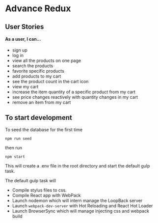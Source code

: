 # Advance Redux

## User Stories

#### As a user, I can...
* sign up
* log in
* view all the products on one page
* search the products
* favorite specific products
* add products to my cart
* see the product count in the cart icon
* view my cart
* increase the item quantity of a specific product from my cart
* see price changes reactively with quantity changes in my cart
* remove an item from my cart


## To start development
To seed the database for the first time

```
npm run seed
```
then run

```bash
npm start
```

This will create a .env file in the root directory and start the default gulp
task.

The default gulp task will

* Compile stylus files to css.
* Compile React app with WebPack
* Launch nodemon which will intern manage the LoopBack server
* Launch `webpack-dev-server` with Hot Reloading and React Hot Loader
* Launch BrowserSync which will manage injecting css and webpack build
